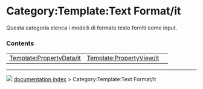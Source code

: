 # Category:Template:Text Format/it
Questa categoria elenca i modelli di formato testo forniti come input.

### Contents

|     |     |     |
| --- | --- | --- |
| [Template:PropertyData/it](Template_PropertyData/it.md) | [Template:PropertyView/it](Template_PropertyView/it.md) |



---
![](images/Right_arrow.png) [documentation index](../README.md) > Category:Template:Text Format/it

